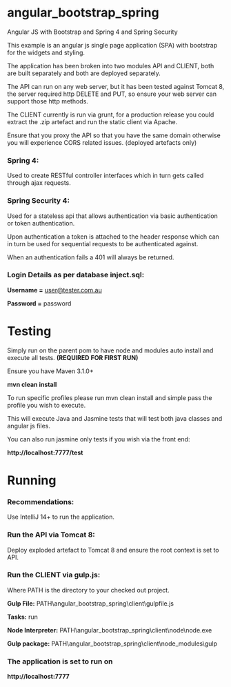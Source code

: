 angular_bootstrap_spring
========================

Angular JS with Bootstrap and Spring 4 and Spring Security

This example is an angular js single page application (SPA) with bootstrap for the widgets and styling.

The application has been broken into two modules API and CLIENT, both are built separately and both are deployed separately.

The API can run on any web server, but it has been tested against Tomcat 8, the server required http DELETE and PUT, so ensure your web server can support those http methods.

The CLIENT currently is run via grunt, for a production release you could extract the .zip artefact and run the static client via Apache.

Ensure that you proxy the API so that you have the same domain otherwise you will experience CORS related issues. (deployed artefacts only)

### Spring 4:
Used to create RESTful controller interfaces which in turn gets called through ajax requests.
	
### Spring Security 4:
Used for a stateless api that allows authentication via basic authentication or token authentication.

Upon authentication a token is attached to the header response which can in turn be used for sequential requests to be authenticated against.

When an authentication fails a 401 will always be returned.

### Login Details as per database inject.sql:
**Username =** user@tester.com.au

**Password =** password

Testing
====================
Simply run on the parent pom to have node and modules auto install and execute all tests. **(REQUIRED FOR FIRST RUN)**

Ensure you have Maven 3.1.0+

**mvn clean install**

To run specific profiles please run mvn clean install and simple pass the profile you wish to execute.

This will execute Java and Jasmine tests that will test both java classes and angular js files.

You can also run jasmine only tests if you wish via the front end:

**http://localhost:7777/test**

Running
====================

### Recommendations:

Use IntelliJ 14+ to run the application.

### Run the API via Tomcat 8:

Deploy exploded artefact to Tomcat 8 and ensure the root context is set to API.

### Run the CLIENT via gulp.js:

Where PATH is the directory to your checked out project.

**Gulp File:** PATH\angular_bootstrap_spring\client\gulpfile.js

**Tasks:** run

**Node Interpreter:** PATH\angular_bootstrap_spring\client\node\node.exe

**Gulp package:** PATH\angular_bootstrap_spring\client\node_modules\gulp

### The application is set to run on

**http://localhost:7777**
